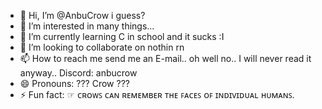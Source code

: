 - 👋 Hi, I’m @AnbuCrow i guess?
- 👀 I’m interested in many things...
- 🌱 I’m currently learning C in school and it sucks :I
- 💞️ I’m looking to collaborate on nothin rn
- 📫 How to reach me send me an E-mail.. oh well no.. I will never read it anyway.. Discord: anbucrow
- 😄 Pronouns: ??? Crow ???
- ⚡ Fun fact: ☞ ᴄʀᴏᴡꜱ ᴄᴀɴ ʀᴇᴍᴇᴍʙᴇʀ ᴛʜᴇ ꜰᴀᴄᴇꜱ ᴏꜰ ɪɴᴅɪᴠɪᴅᴜᴀʟ ʜᴜᴍᴀɴꜱ.
